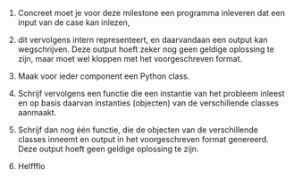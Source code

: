 1. Concreet moet je voor deze milestone een programma inleveren dat een input van de case kan inlezen, 

2. dit vervolgens intern representeert, en daarvandaan een output kan wegschrijven. Deze output hoeft zeker nog geen geldige oplossing te zijn, maar moet wel kloppen met het voorgeschreven format.

3. Maak voor ieder component een Python class. 

4. Schrijf vervolgens een functie die een instantie van het probleem inleest en op basis daarvan instanties (objecten) van de verschillende classes aanmaakt. 

5. Schrijf dan nog één functie, die de objecten van de verschillende classes inneemt en output in het voorgeschreven format genereerd. Deze output hoeft geen geldige oplossing te zijn.

6. Helffflo